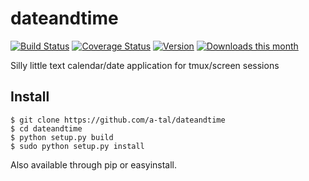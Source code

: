 dateandtime
===========

[![Build Status](https://travis-ci.org/a-tal/dateandtime.png?branch=master)](https://travis-ci.org/a-tal/dateandtime)
[![Coverage Status](https://coveralls.io/repos/a-tal/dateandtime/badge.png?branch=master)](https://coveralls.io/r/a-tal/dateandtime?branch=master)
[![Version](https://pypip.in/v/dateandtime/badge.png)](https://pypi.python.org/pypi/dateandtime/)
[![Downloads this month](https://pypip.in/d/dateandtime/badge.png)](https://pypi.python.org/pypi/dateandtime/)

Silly little text calendar/date application for tmux/screen sessions


Install
-------

    $ git clone https://github.com/a-tal/dateandtime
    $ cd dateandtime
    $ python setup.py build
    $ sudo python setup.py install

Also available through pip or easyinstall.
